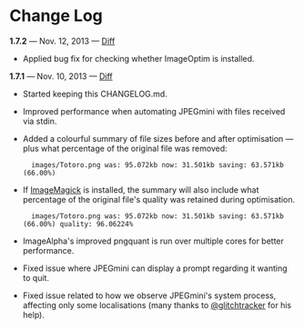 # Change Log

**1.7.2** — Nov. 12, 2013 — [Diff](https://github.com/JamieMason/ImageOptim-CLI/compare/1.7.1...1.7.2)

+ Applied bug fix for checking whether ImageOptim is installed.

**1.7.1** — Nov. 10, 2013 — [Diff](https://github.com/JamieMason/ImageOptim-CLI/compare/1.6.19...1.7.1)

+ Started keeping this CHANGELOG.md.
+ Improved performance when automating JPEGmini with files received via stdin.
+ Added a colourful summary of file sizes before and after optimisation — plus what percentage of the original file was removed:

        images/Totoro.png was: 95.072kb now: 31.501kb saving: 63.571kb (66.00%)

+ If [ImageMagick](http://www.imagemagick.org) is installed, the summary will also include what percentage of the original file's quality was retained during optimisation.

        images/Totoro.png was: 95.072kb now: 31.501kb saving: 63.571kb (66.00%) quality: 96.06224%

+ ImageAlpha's improved pngquant is run over multiple cores for better performance.
+ Fixed issue where JPEGmini can display a prompt regarding it wanting to quit.
+ Fixed issue related to how we observe JPEGmini's system process, affecting only some localisations (many thanks to [@glitchtracker](https://github.com/glitchtracker) for his help).
